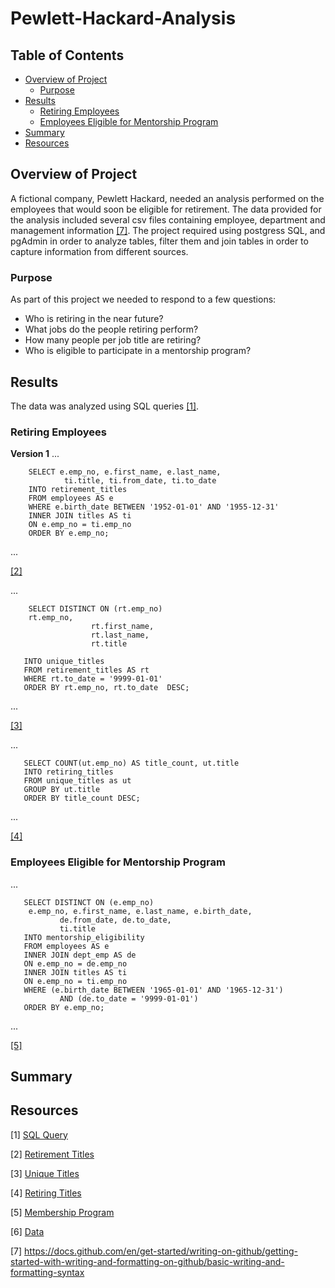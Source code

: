 # Pewlett-Hackard-Analysis


## Table of Contents
- [Overview of Project](#OverviewProject)
  * [Purpose](#purpose)
- [Results](#Results)
  * [Retiring Employees](#retemp)
  * [Employees Eligible for Mentorship Program](#mentp)
- [Summary](#Summary)
- [Resources](#Resources)

## <a name="OverviewProject"></a>Overview of Project

A fictional company, Pewlett Hackard, needed an analysis performed on the employees that would soon be eligible for retirement. The data provided for the analysis included several csv files containing employee, department and management information [[7]](#7). The project required using postgress SQL, and pgAdmin in order to analyze tables, filter them and join tables in order to capture information from different sources. 

### <a name="purpose"></a>Purpose

As part of this project we needed to respond to a few questions:

* Who is retiring in the near future?
* What jobs do the people retiring perform?
* How many people per job title are retiring?
* Who is eligible to participate in a mentorship program? 

## <a name="Results"></a>Results

The data was analyzed using SQL queries [[1]](#1).

### <a name="retemp"></a>Retiring Employees

<a name="version1"></a> **Version 1** 
...

        SELECT e.emp_no, e.first_name, e.last_name,
                ti.title, ti.from_date, ti.to_date
        INTO retirement_titles
        FROM employees AS e
        WHERE e.birth_date BETWEEN '1952-01-01' AND '1955-12-31'
        INNER JOIN titles AS ti
        ON e.emp_no = ti.emp_no
        ORDER BY e.emp_no;

...


[[2]](#2)

...

        SELECT DISTINCT ON (rt.emp_no) 
        rt.emp_no,
                      rt.first_name, 
                      rt.last_name,
                      rt.title

       INTO unique_titles
       FROM retirement_titles AS rt
       WHERE rt.to_date = '9999-01-01'
       ORDER BY rt.emp_no, rt.to_date  DESC;
        
...


[[3]](#3)

...

       SELECT COUNT(ut.emp_no) AS title_count, ut.title
       INTO retiring_titles
       FROM unique_titles as ut
       GROUP BY ut.title
       ORDER BY title_count DESC;

...

[[4]](#4)


### <a name="mentp"></a>Employees Eligible for Mentorship Program

...

       SELECT DISTINCT ON (e.emp_no) 
        e.emp_no, e.first_name, e.last_name, e.birth_date,
               de.from_date, de.to_date,
               ti.title
       INTO mentorship_eligibility
       FROM employees AS e
       INNER JOIN dept_emp AS de
       ON e.emp_no = de.emp_no
       INNER JOIN titles AS ti
       ON e.emp_no = ti.emp_no
       WHERE (e.birth_date BETWEEN '1965-01-01' AND '1965-12-31')
               AND (de.to_date = '9999-01-01')
       ORDER BY e.emp_no;

...


[[5]](#5)



## <a name="Summary"></a> Summary


## <a name="Resources"></a>Resources

<a name="1">[1]</a> [SQL Query](https://github.com/tamiespinosa/Pewlett-Hackard-Analysis/blob/d22f8a1007d031e8301fd7e1d28459445a5d6f6f/Queries/Employee_Database_challenge.sql)

<a name="2">[2]</a> [Retirement Titles](https://github.com/tamiespinosa/Pewlett-Hackard-Analysis/blob/d22f8a1007d031e8301fd7e1d28459445a5d6f6f/Data/retirement_titles.csv)

<a name="3">[3]</a> [Unique Titles](https://github.com/tamiespinosa/Pewlett-Hackard-Analysis/blob/d22f8a1007d031e8301fd7e1d28459445a5d6f6f/Data/unique_titles.csv)

<a name="4">[4]</a> [Retiring Titles](https://github.com/tamiespinosa/Pewlett-Hackard-Analysis/blob/d22f8a1007d031e8301fd7e1d28459445a5d6f6f/Data/retiring_titles.csv)

<a name="5">[5]</a> [Membership Program](https://github.com/tamiespinosa/Pewlett-Hackard-Analysis/blob/d22f8a1007d031e8301fd7e1d28459445a5d6f6f/Data/mentorship_eligibility.csv)

<a name="6">[6]</a> [Data](https://github.com/tamiespinosa/Pewlett-Hackard-Analysis/tree/main/Data)

[7] https://docs.github.com/en/get-started/writing-on-github/getting-started-with-writing-and-formatting-on-github/basic-writing-and-formatting-syntax
